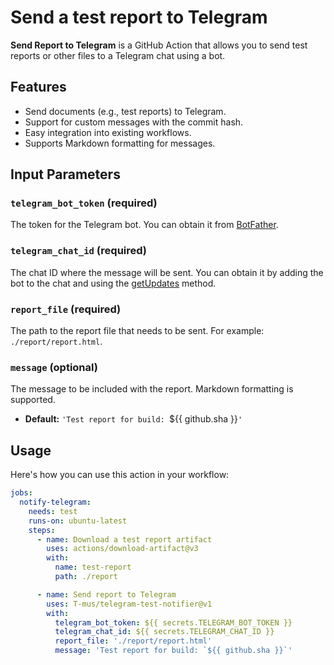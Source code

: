# Send a test report to Telegram

**Send Report to Telegram** is a GitHub Action that allows you to send test reports or other files to a Telegram chat using a bot.

## Features

- Send documents (e.g., test reports) to Telegram.
- Support for custom messages with the commit hash.
- Easy integration into existing workflows.
- Supports Markdown formatting for messages.

## Input Parameters

### `telegram_bot_token` (required)

The token for the Telegram bot. You can obtain it from [BotFather](https://t.me/BotFather).

### `telegram_chat_id` (required)

The chat ID where the message will be sent. You can obtain it by adding the bot to the chat and using the [getUpdates](https://api.telegram.org/bot<YOUR_BOT_TOKEN>/getUpdates) method.

### `report_file` (required)

The path to the report file that needs to be sent. For example: `./report/report.html`.

### `message` (optional)

The message to be included with the report. Markdown formatting is supported.

- **Default:** `'Test report for build: `${{ github.sha }}`'`

## Usage

Here's how you can use this action in your workflow:

```yaml
jobs:
  notify-telegram:
    needs: test
    runs-on: ubuntu-latest
    steps:
      - name: Download a test report artifact
        uses: actions/download-artifact@v3
        with:
          name: test-report
          path: ./report

      - name: Send report to Telegram
        uses: T-mus/telegram-test-notifier@v1
        with:
          telegram_bot_token: ${{ secrets.TELEGRAM_BOT_TOKEN }}
          telegram_chat_id: ${{ secrets.TELEGRAM_CHAT_ID }}
          report_file: './report/report.html'
          message: 'Test report for build: `${{ github.sha }}`'
```
